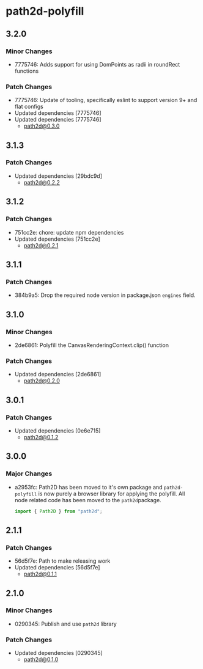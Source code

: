 # path2d-polyfill

## 3.2.0

### Minor Changes

- 7775746: Adds support for using DomPoints as radii in roundRect functions

### Patch Changes

- 7775746: Update of tooling, specifically eslint to support version 9+ and flat configs
- Updated dependencies [7775746]
- Updated dependencies [7775746]
  - path2d@0.3.0

## 3.1.3

### Patch Changes

- Updated dependencies [29bdc9d]
  - path2d@0.2.2

## 3.1.2

### Patch Changes

- 751cc2e: chore: update npm dependencies
- Updated dependencies [751cc2e]
  - path2d@0.2.1

## 3.1.1

### Patch Changes

- 384b9a5: Drop the required node version in package.json `engines` field.

## 3.1.0

### Minor Changes

- 2de6861: Polyfill the CanvasRenderingContext.clip() function

### Patch Changes

- Updated dependencies [2de6861]
  - path2d@0.2.0

## 3.0.1

### Patch Changes

- Updated dependencies [0e6e715]
  - path2d@0.1.2

## 3.0.0

### Major Changes

- a2953fc: Path2D has been moved to it's own package and `path2d-polyfill` is now purely a browser library for applying the polyfill. All node related code has been moved to the `path2d`package.

  ```js
  import { Path2D } from "path2d";
  ```

## 2.1.1

### Patch Changes

- 56d5f7e: Path to make releasing work
- Updated dependencies [56d5f7e]
  - path2d@0.1.1

## 2.1.0

### Minor Changes

- 0290345: Publish and use `path2d` library

### Patch Changes

- Updated dependencies [0290345]
  - path2d@0.1.0
